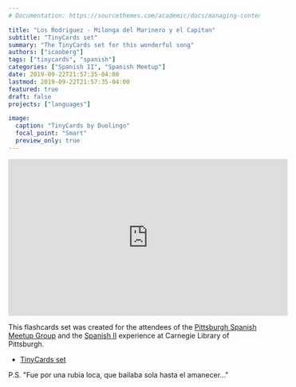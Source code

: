 ```yaml
---
# Documentation: https://sourcethemes.com/academic/docs/managing-content/

title: "Los Rodriguez - Milonga del Marinero y el Capitan"
subtitle: "TinyCards set"
summary: "The TinyCards set for this wonderful song"
authors: ["icaoberg"]
tags: ["tinycards", "spanish"]
categories: ["Spanish II", "Spanish Meetup"]
date: 2019-09-22T21:57:35-04:00
lastmod: 2019-09-22T21:57:35-04:00
featured: true
draft: false
projects: ["languages"]

image:
  caption: "TinyCards by Duolingo"
  focal_point: "Smart"
  preview_only: true
---
```


<iframe width="560" height="315" src="https://www.youtube.com/embed/49xpviNoBO4" frameborder="0" allow="accelerometer; autoplay; encrypted-media; gyroscope; picture-in-picture" allowfullscreen></iframe>

This flashcards set was created for the attendees of the [Pittsburgh Spanish Meetup Group](https://www.meetup.com/Pittsburgh-Spanish/events/264262917/) and the [Spanish II](https://www.carnegielibrary.org/?s=spanish+ii&search-location=Website) experience at Carnegie Library of Pittsburgh.

* [TinyCards set](https://tinycards.duolingo.com/decks/MaTpToiV/los-rodriguez-milonga-del-marinero-y-el-capitan)

P.S. "Fue por una rubia loca, que bailaba sola hasta el amanecer\.\.\."
